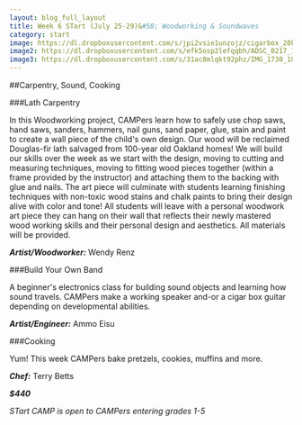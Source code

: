 ```yaml
---
layout: blog_full_layout
title: Week 6 STart (July 25-29)&#58; Woodworking & Soundwaves
category: start
image: https://dl.dropboxusercontent.com/s/jpi2vsie1unzojz/cigarbox_20k.jpg?dl=0
image2: https://dl.dropboxusercontent.com/s/efk5osp2lefqqbh/ADSC_0217_16k.jpg?dl=0
image3: https://dl.dropboxusercontent.com/s/31ac8mlqkt92phz/IMG_1730_10k.jpg?dl=0
---
```


##Carpentry, Sound, Cooking

###Lath Carpentry

In this Woodworking project, CAMPers learn how to safely use chop saws, hand saws, sanders, hammers, nail guns, sand paper, glue, stain and paint to create a wall piece of the child's own design. Our wood will be reclaimed Douglas-fir lath salvaged from 100-year old Oakland homes! We will build our skills over the week as we start with the design, moving to cutting and measuring techniques, moving to fitting wood pieces together (within a frame provided by the instructor) and attaching them to the backing with glue and nails. The art piece will culminate with students learning finishing techniques with non-toxic wood stains and chalk paints to bring their design alive with color and tone! All students will leave with a personal woodwork art piece they can hang on their wall that reflects their newly mastered wood working skills and their personal design and aesthetics. All materials will be provided. 

**_Artist/Woodworker:_** Wendy Renz


###Build Your Own Band

A beginner's electronics class for building sound objects and learning how sound travels. CAMPers make a working speaker and-or a cigar box guitar depending on developmental abilities.

**_Artist/Engineer:_** Ammo Eisu

 
###Cooking

Yum! This week CAMPers bake pretzels, cookies, muffins and more.  

**_Chef:_** Terry Betts

**_$440_**

*STart CAMP is open to CAMPers entering grades 1-5*
